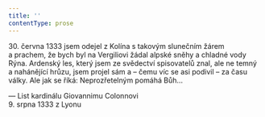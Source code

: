 ```yaml
---
title: ''
contentType: prose
---
```


  

  

  

30\. června 1333 jsem odejel z Kolína s takovým slunečním žárem a prachem, že bych byl na Vergiliovi žádal alpské sněhy a chladné vody Rýna. Ardenský les, který jsem ze svědectví spisovatelů znal, ale ne temný a nahánějící hrůzu, jsem projel sám a – čemu víc se asi podivil – za času války. Ale jak se říká: Neprozřetelným pomáhá Bůh…

— List kardinálu Giovannimu Colonnovi  
9\. srpna 1333 z Lyonu
